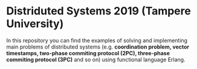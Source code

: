 # Distriduted Systems 2019 (Tampere University)

In this repository you can find the examples of solving and implementing main problems of distributed systems (e.g. **coordination problem, vector timestamps, two-phase commiting protocol (2PC), three-phase commiting protocol (3PC)** and so on) using functional language Erlang.
